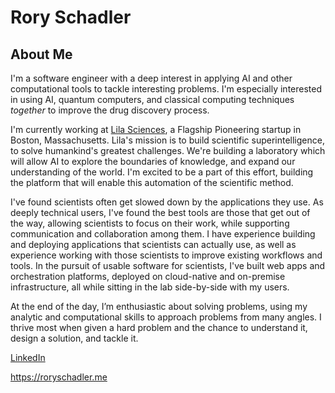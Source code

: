 <!--
  This README is used on @roryschadler's GitHub profile. For
  more information about this repository, see INFO.md.
-->

# Rory Schadler

## About Me

I'm a software engineer with a deep interest in applying AI and other
computational tools to tackle interesting problems. I'm especially interested in
using AI, quantum computers, and classical computing techniques _together_ to
improve the drug discovery process.

I'm currently working at [Lila Sciences](https://www.lila.ai/), a Flagship
Pioneering startup in Boston, Massachusetts. Lila's mission is to build
scientific superintelligence, to solve humankind's greatest challenges. We're
building a laboratory which will allow AI to explore the boundaries of
knowledge, and expand our understanding of the world. I'm excited to be a part
of this effort, building the platform that will enable this automation of the
scientific method.

I've found scientists often get slowed down by the applications they use. As
deeply technical users, I've found the best tools are those that get out of the
way, allowing scientists to focus on their work, while supporting communication
and collaboration among them. I have experience building and deploying
applications that scientists can actually use, as well as experience working
with those scientists to improve existing workflows and tools. In the pursuit of
usable software for scientists, I've built web apps and orchestration platforms,
deployed on cloud-native and on-premise infrastructure, all while sitting in the
lab side-by-side with my users.

At the end of the day, I’m enthusiastic about solving problems, using my
analytic and computational skills to approach problems from many angles. I
thrive most when given a hard problem and the chance to understand it, design a
solution, and tackle it.

[LinkedIn](https://www.linkedin.com/in/roryschadler/)

<https://roryschadler.me>
